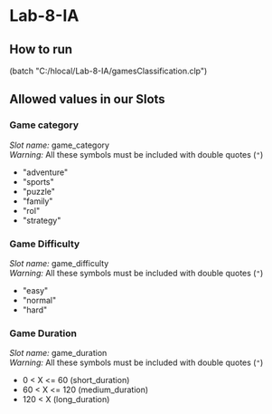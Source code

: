 # Lab-8-IA

## How to run
(batch "C:/hlocal/Lab-8-IA/gamesClassification.clp")

## Allowed values in our Slots
### Game category

*Slot name:* game_category<br />
*Warning:* All these symbols must be included with double quotes (`"`)

- "adventure"
- "sports" 
- "puzzle"
- "family"
- "rol"
- "strategy"

### Game Difficulty

*Slot name:* game_difficulty<br />
*Warning:* All these symbols must be included with double quotes (`"`)

- "easy"
- "normal"
- "hard"



### Game Duration

*Slot name:* game_duration<br />
*Warning:* All these symbols must be included with double quotes (`"`)

- 0 < X <= 60 (short_duration)
- 60 < X <= 120 (medium_duration)
- 120 < X (long_duration)